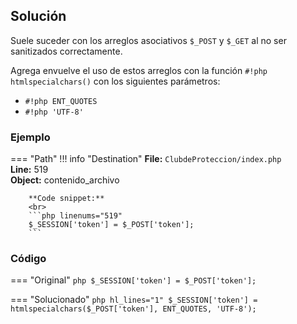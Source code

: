 ## Solución

Suele suceder con los arreglos asociativos `$_POST` y `$_GET` al no ser sanitizados correctamente.

Agrega envuelve el uso de estos arreglos con la función `#!php htmlspecialchars()` con los siguientes parámetros:

- `#!php ENT_QUOTES`
- `#!php 'UTF-8'`


### Ejemplo

=== "Path"
    !!! info "Destination"
        **File:** `ClubdeProteccion/index.php`
        <br>
        **Line:** 519
        <br>
        **Object:** contenido_archivo

        **Code snippet:**
        <br>
        ```php linenums="519"
        $_SESSION['token'] = $_POST['token'];
        ```

### Código

=== "Original"
    ```php
    $_SESSION['token'] = $_POST['token'];
    ```

=== "Solucionado"
    ```php hl_lines="1"
    $_SESSION['token'] = htmlspecialchars($_POST['token'], ENT_QUOTES, 'UTF-8');
    ```
